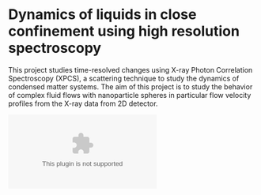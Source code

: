 # Dynamics of liquids in close confinement using high resolution spectroscopy
This project studies time-resolved changes using X-ray Photon Correlation Spectroscopy (XPCS), a scattering technique to study the dynamics of condensed matter systems. The aim of this project is to study the behavior of complex fluid flows with nanoparticle spheres in particular flow velocity profiles from the X-ray data from 2D detector.

![alt text](githubimg.pptx)
